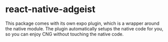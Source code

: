# react-native-adgeist

This package comes with its own expo plugin, which is a wrapper around the native module. The plugin automatically
setups the native code for you, so you can enjoy CNG without touching the native code.
